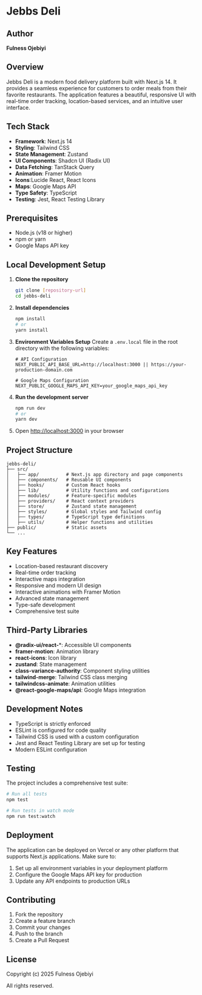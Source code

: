 # Jebbs Deli

## Author
**Fulness Ojebiyi**

## Overview
Jebbs Deli is a modern food delivery platform built with Next.js 14. It provides a seamless experience for customers to order meals from their favorite restaurants. The application features a beautiful, responsive UI with real-time order tracking, location-based services, and an intuitive user interface.

## Tech Stack
- **Framework**: Next.js 14
- **Styling**: Tailwind CSS
- **State Management**: Zustand
- **UI Components**: Shadcn UI (Radix UI)
- **Data Fetching**: TanStack Query
- **Animation**: Framer Motion
- **Icons**:Lucide React, React Icons
- **Maps**: Google Maps API
- **Type Safety**: TypeScript
- **Testing**: Jest, React Testing Library

## Prerequisites
- Node.js (v18 or higher)
- npm or yarn
- Google Maps API key

## Local Development Setup

1. **Clone the repository**
   ```bash
   git clone [repository-url]
   cd jebbs-deli
   ```

2. **Install dependencies**
   ```bash
   npm install
   # or
   yarn install
   ```

3. **Environment Variables Setup**
   Create a `.env.local` file in the root directory with the following variables:
   ```
   # API Configuration
   NEXT_PUBLIC_API_BASE_URL=http://localhost:3000 || https://your-production-domain.com
   
   # Google Maps Configuration
   NEXT_PUBLIC_GOOGLE_MAPS_API_KEY=your_google_maps_api_key
   ```

4. **Run the development server**
   ```bash
   npm run dev
   # or
   yarn dev
   ```

5. Open [http://localhost:3000](http://localhost:3000) in your browser

## Project Structure
```
jebbs-deli/
├── src/
│   ├── app/          # Next.js app directory and page components
│   ├── components/   # Reusable UI components
│   ├── hooks/        # Custom React hooks
│   ├── lib/          # Utility functions and configurations
│   ├── modules/      # Feature-specific modules
│   ├── providers/    # React context providers
│   ├── store/        # Zustand state management
│   ├── styles/       # Global styles and Tailwind config
│   ├── types/        # TypeScript type definitions
│   ├── utils/        # Helper functions and utilities
├── public/           # Static assets
└── ...
```

## Key Features
- Location-based restaurant discovery
- Real-time order tracking
- Interactive maps integration
- Responsive and modern UI design
- Interactive animations with Framer Motion
- Advanced state management
- Type-safe development
- Comprehensive test suite

## Third-Party Libraries
- **@radix-ui/react-***: Accessible UI components
- **framer-motion**: Animation library
- **react-icons**: Icon library
- **zustand**: State management
- **class-variance-authority**: Component styling utilities
- **tailwind-merge**: Tailwind CSS class merging
- **tailwindcss-animate**: Animation utilities
- **@react-google-maps/api**: Google Maps integration

## Development Notes
- TypeScript is strictly enforced
- ESLint is configured for code quality
- Tailwind CSS is used with a custom configuration
- Jest and React Testing Library are set up for testing
- Modern ESLint configuration

## Testing
The project includes a comprehensive test suite:
```bash
# Run all tests
npm test

# Run tests in watch mode
npm run test:watch
```

## Deployment
The application can be deployed on Vercel or any other platform that supports Next.js applications. Make sure to:
1. Set up all environment variables in your deployment platform
2. Configure the Google Maps API key for production
3. Update any API endpoints to production URLs

## Contributing
1. Fork the repository
2. Create a feature branch
3. Commit your changes
4. Push to the branch
5. Create a Pull Request

## License
Copyright (c) 2025 Fulness Ojebiyi

All rights reserved.
